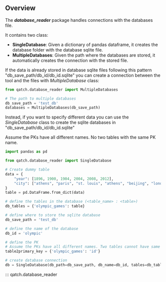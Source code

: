## Overview

The ***database_reader*** package handles connections with the databases file.

It contains two class:

- **SingleDatabase**: Given a dictionary of pandas dataframe, it creates the database folder with the database sqlite file.
- **MultipleDatabases**: Given the path where the databases are stored, it automatically creates the connection with the stored file. 

If the data is already stored in database sqlite files following this pattern "db_save_path/db_id/db_id.sqlite"
you can create a connection between the tool and the files with *MultipleDatabase* class:

```python
from qatch.database_reader import MultipleDatabases

# The path to multiple databases
db_save_path = 'test_db'
databases = MultipleDatabases(db_save_path)
```

Instead, if you want to specify different data you can use the *SingleDatabase* class 
to create the sqlite databases in "db_save_path/db_id/db_id.sqlite"

Assume the PKs have all different names. No two tables with the same PK name.

```python
import pandas as pd

from qatch.database_reader import SingleDatabase

# Create dummy table
data = {
    "year": [1896, 1900, 1904, 2004, 2008, 2012],
    "city": ["athens", "paris", "st. louis", "athens", "beijing", "london"]
}
table = pd.DataFrame.from_dict(data)

# define the tables in the database (<table_name> : <table>)
db_tables = {'olympic_games': table}

# define where to store the sqlite database
db_save_path = 'test_db'

# define the name of the database
db_id = 'olympic'

# define the PK
# Assume the PKs have all different names. Two tables cannot have same PK name.
table2primary_key = {'olympic_games': 'id'}

# create database connection
db = SingleDatabase(db_path=db_save_path, db_name=db_id, tables=db_tables, table2primary_key=table2primary_key)
```


::: qatch.database_reader